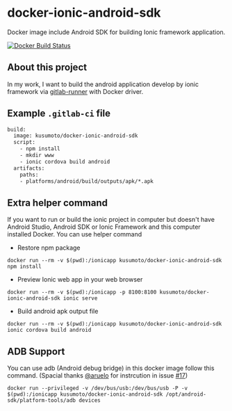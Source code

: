 # docker-ionic-android-sdk
Docker image include Android SDK for building Ionic framework application.

[![Docker Build Status](https://img.shields.io/docker/build/kusumoto/docker-ionic-android-sdk.svg)](https://hub.docker.com/r/kusumoto/docker-ionic-android-sdk/)

## About this project
In my work, I want to build the android application develop by ionic framework via [gitlab-runner](https://gitlab.com/gitlab-org/gitlab-runner) with Docker driver.

## Example `.gitlab-ci` file
```Dockerfile
build:
  image: kusumoto/docker-ionic-android-sdk
  script:
    - npm install
    - mkdir www
    - ionic cordova build android
  artifacts:
    paths:
    - platforms/android/build/outputs/apk/*.apk
```
## Extra helper command
If you want to run or build the ionic project in computer but doesn't have Android Studio, Android SDK or Ionic Framework and this computer installed Docker. You can use helper command  

- Restore npm package
```
docker run --rm -v $(pwd):/ionicapp kusumoto/docker-ionic-android-sdk npm install
```
- Preview Ionic web app in your web browser
```
docker run --rm -v $(pwd):/ionicapp -p 8100:8100 kusumoto/docker-ionic-android-sdk ionic serve
```
- Build android apk output file
```
docker run --rm -v $(pwd):/ionicapp kusumoto/docker-ionic-android-sdk ionic cordova build android
```

## ADB Support
You can use adb (Android debug bridge) in this docker image follow this command. (Spacial thanks [@aruelo](https://github.com/aruelo) for instrcution in issue [#17](https://github.com/Kusumoto/docker-ionic-android-sdk/issues/17))
```
docker run --privileged -v /dev/bus/usb:/dev/bus/usb -P -v $(pwd):/ionicapp kusumoto/docker-ionic-android-sdk /opt/android-sdk/platform-tools/adb devices
```
